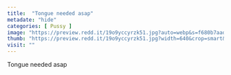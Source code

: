 ```yaml
---
title:  "Tongue needed asap"
metadate: "hide"
categories: [ Pussy ]
image: "https://preview.redd.it/19o9yccyrzk51.jpg?auto=webp&s=f680b7aad4493311b4c191e9a588d698ac0436a0"
thumb: "https://preview.redd.it/19o9yccyrzk51.jpg?width=640&crop=smart&auto=webp&s=c0908f00b8007f0fd9b0916de60d626eaf761afb"
visit: ""
---
```

Tongue needed asap
